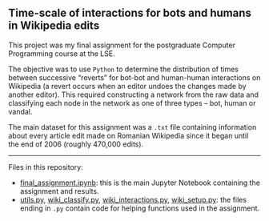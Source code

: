 ## Time-scale of interactions for bots and humans in Wikipedia edits

This project was my final assignment for the postgraduate Computer Programming course at the LSE.

The objective was to use `Python` to determine the distribution of times between successive “reverts” for bot-bot and human-human interactions on Wikipedia (a revert occurs when an editor undoes the changes made by another editor). This required constructing a network from the raw data and classifying each node in the network as one of three types &ndash; bot, human or vandal. 

The main dataset for this assignment was a `.txt` file containing information about every article edit made on Romanian Wikipedia since it began until the end of 2006 (roughly 470,000 edits). 

---

Files in this repository:
-	[final_assignment.ipynb](final_assignment.ipynb): this is the main Jupyter Notebook containing the assignment and results.
-	[utils.py](utils.py), [wiki_classify.py](wiki_classify.py), [wiki_interactions.py](wiki_interactions.py), [wiki_setup.py](wiki_setup.py): the files ending in `.py` contain code for helping functions used in the assignment.

